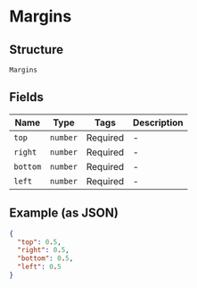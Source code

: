 
# Margins

## Structure

`Margins`

## Fields

| Name | Type | Tags | Description |
|  --- | --- | --- | --- |
| `top` | `number` | Required | - |
| `right` | `number` | Required | - |
| `bottom` | `number` | Required | - |
| `left` | `number` | Required | - |

## Example (as JSON)

```json
{
  "top": 0.5,
  "right": 0.5,
  "bottom": 0.5,
  "left": 0.5
}
```

